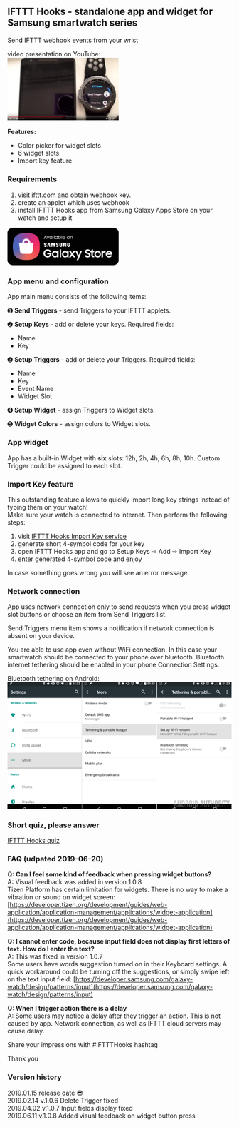 ## IFTTT Hooks - standalone app and widget for Samsung smartwatch series

Send IFTTT webhook events from your wrist

video presentation on YouTube:    
[<img width="250" src="https://github.com/091500/ifttthooks/blob/master/scr.png?raw=true">](https://www.youtube.com/watch?v=vmenfESsaJg)

**Features:**

* Color picker for widget slots
* 6 widget slots
* Import key feature


### Requirements
1. visit [ifttt.com](http://ifttt.com) and obtain webhook key.
1. create an applet which uses webhook
1. install IFTTT Hooks app from Samsung Galaxy Apps Store on your watch and setup it


[<img width="250" src="https://github.com/091500/ifttthooks/blob/master/GalaxyStore_English.png?raw=true">](https://galaxy.store/ifttt)


### App menu and configuration
App main menu consists of the following items:

➊ **Send Triggers** - send Triggers to your IFTTT applets.

➋ **Setup Keys** - add or delete your keys.
Required fields: 
- Name
- Key

➌ **Setup Triggers** - add or delete your Triggers.
Required fields: 
- Name
- Key
- Event Name
- Widget Slot

➍ **Setup Widget** - assign Triggers to Widget slots.

➎ **Widget Colors** - assign colors to Widget slots.

   
   
### App widget
App has a built-in Widget with **six** slots: 12h, 2h, 4h, 6h, 8h, 10h.
Custom Trigger could be assigned to each slot.

   
   
### Import Key feature
This outstanding feature allows to quickly import long key strings instead of typing them on your watch!    
Make sure your watch is connected to internet. Then perform the following steps:    
1. visit [IFTTT Hooks Import Key service](https://murmuring-escarpment-62267.herokuapp.com)
2. generate short 4-symbol code for your key   
3. open IFTTT Hooks app and go to Setup Keys ⇨ Add ⇨ Import Key   
4. enter generated 4-symbol code and enjoy   

In case something goes wrong you will see an error message.

### Network connection
App uses network connection only to send requests when you press widget slot 
buttons or choose an item from Send Triggers list.

Send Triggers menu item shows a notification if network connection is absent on your device.

You are able to use app even without WiFi connection. In this case your smartwatch should be connected to your phone over bluetooth. 
Bluetooth internet tethering should be enabled in your phone Connection Settings.

Bluetooth tethering on Android:   
<img src="https://github.com/091500/ifttthooks/blob/master/Android-mobile-hotspot-setup.png?raw=true">



### Short quiz, please answer
[IFTTT Hooks quiz](https://goo.gl/forms/uj9VaQ6ZRWKB4Rhz2)



### FAQ (udpated 2019-06-20)

Q: **Can I feel some kind of feedback when pressing widget buttons?**    
A: Visual feedback was added in version 1.0.8   
Tizen Platform has certain limitation for widgets. There is no way to make a vibration or sound on widget screen: [https://developer.tizen.org/development/guides/web-application/application-management/applications/widget-application](https://developer.tizen.org/development/guides/web-application/application-management/applications/widget-application)

Q: **I cannot enter code, because input field does not display first letters of text. How do I enter the text?**    
A: This was fixed in version 1.0.7   
Some users have words suggestion turned on in their Keyboard settings. A quick workaround could be turning off the suggestions, or simply swipe left on the text input field:
[https://developer.samsung.com/galaxy-watch/design/patterns/input](https://developer.samsung.com/galaxy-watch/design/patterns/input)

Q: **When I trigger action there is a delay**    
A: Some users may notice a delay after they trigger an action. This is not caused by app. Network connection, as well as IFTTT cloud servers may cause delay.    

Share your impressions with #IFTTTHooks hashtag

Thank you

### Version history
2019.01.15 release date :sunglasses:    
2019.02.14 v.1.0.6 Delete Trigger fixed   
2019.04.02 v.1.0.7 Input fields display fixed   
2019.06.11 v.1.0.8 Added visual feedback on widget button press  
